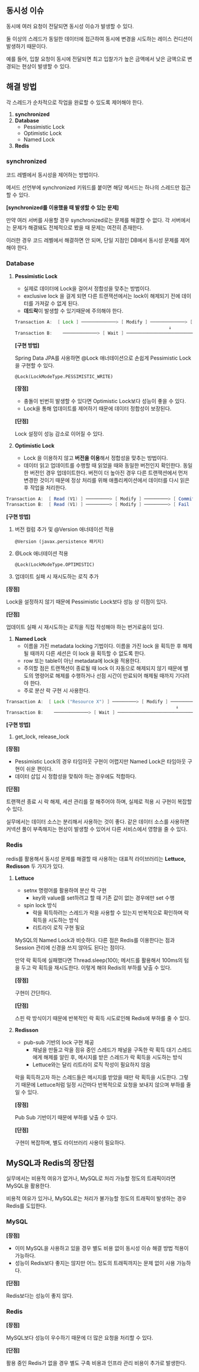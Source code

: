 ## 동시성 이슈

동시에 여러 요청이 전달되면 동시성 이슈가 발생할 수 있다.

둘 이상의 스레드가 동일한 데이터에 접근하여 동시에 변경을 시도하는 레이스 컨디션이 발생하기 때문이다.

예를 들어, 입찰 요청이 동시에 전달되면 최고 입찰가가 높은 금액에서 낮은 금액으로 변경되는 현상이 발생할 수 있다.

## 해결 방법

각 스레드가 순차적으로 작업을 완료할 수 있도록 제어해야 한다.

1. **synchronized**
2. **Database**
    - Pessimistic Lock
    - Optimistic Lock
    - Named Lock
3. **Redis**

### synchronized

코드 레벨에서 동시성을 제어하는 방법이다.

메서드 선언부에 synchronized 키워드를 붙이면 해당 메서드는 하나의 스레드만 접근할 수 있다.

**[synchronized를 이용했을 때 발생할 수 있는 문제]**

만약 여러 서버를 사용할 경우 synchronized로는 문제를 해결할 수 없다. 각 서버에서는 문제가 해결돼도 전체적으로 봤을 때 문제는 여전히 존재한다.

이러한 경우 코드 레벨에서 해결하면 안 되며, 단일 지점인 DB에서 동시성 문제를 제어해야 한다.

### Database

1. **Pessimistic Lock**
    - 실제로 데이터에 Lock을 걸어서 정합성을 맞추는 방법이다.
    - exclusive lock 을 걸게 되면 다른 트랜잭션에서는 lock이 해제되기 전에 데이터를 가져갈 수 없게 된다.
    - **데드락**이 발생할 수 있기때문에 주의해야 한다.
    
    ```java
    Transaction A:  [ Lock ] ─────────────> [ Modify ] ─────────────> [ Release ]
                                                              ↓
    Transaction B:    ─────────────> [ Wait ] ───────────────────────────────> [ Modify ]
    ```
    
    **[구현 방법]**
    
    Spring Data JPA를 사용하면 @Lock 애너테이션으로 손쉽게 Pessimistic Lock을 구현할 수 있다.
    
    `@Lock(LockModeType.PESSIMISTIC_WRITE)`
    
    **[장점]**
    
    - 충돌이 빈번히 발생할 수 있다면 Optimistic Lock보다 성능이 좋을 수 있다.
    - Lock을 통해 업데이트를 제어하기 때문에 데이터 정합성이 보장된다.
    
    **[단점]**
    
    Lock 설정이 성능 감소로 이어질 수 있다.
    
2. **Optimistic Lock**
    - Lock 을 이용하지 않고 **버전을 이용**해서 정합성을 맞추는 방법이다.
    - 데이터 읽고 업데이트를 수행할 때 읽었을 때와 동일한 버전인지 확인한다. 동일한 버전인 경우 업데이트한다. 버전이 더 높아진 경우 다른 트랜잭션에서 먼저 변경한 것이기 때문에 정상 처리를 위해 애플리케이션에서 데이터를 다시 읽은 후 작업을 처리한다.

```java
Transaction A:  [ Read (V1) ] ─────────> [ Modify ] ─────────> [ Commit (V2) ]
Transaction B:  [ Read (V1) ] ─────────> [ Modify ] ─────────> [ Fail (V1 ≠ V2) ]
```

**[구현 방법]**

1. 버전 컬럼 추가 및 @Version 애너테이션 적용
    
    `@Version (javax.persistence 패키지)`
    
2. @Lock 애너테이션 적용
    
    `@Lock(LockModeType.OPTIMISTIC)`
    
3. 업데이트 실패 시 재시도하는 로직 추가
    
    

**[장점]**

Lock을 설정하지 않기 때문에 Pessimistic Lock보다 성능 상 이점이 있다.

**[단점]**

업데이트 실패 시 재시도하는 로직을 직접 작성해야 하는 번거로움이 있다.

1. **Named Lock**
    - 이름을 가진 metadata locking 기법이다. 이름을 가진 lock 을 획득한 후 해제될 때까지 다른 세션은 이 lock 을 획득할 수 없도록 한다.
    - row 또는 table이 아닌 metadata에 lock을 적용한다.
    - 주의할 점은 트랜잭션이 종료될 때 lock 이 자동으로 해제되지 않기 때문에 별도의 명령어로 해제를 수행하거나 선점 시간이 만료되어 해제될 때까지 기다려야 한다.
    - 주로 분산 락 구현 시 사용한다.

```java
Transaction A:  [ Lock ("Resource X") ] ─────────> [ Modify ] ─────────> [ Release ]
                                                                ↓
Transaction B:    ─────────────> [ Wait ] ───────────────────────────────> [ Lock ] ─────────> [ Modify ]
```

**[구현 방법]**

1. get_lock, release_lock

**[장점]**

- Pessimistic Lock의 경우 타임아웃 구현이 어렵지만 Named Lock은 타임아웃 구현이 쉬운 편이다.
- 데이터 삽입 시 정합성을 맞춰야 하는 경우에도 적합하다.

**[단점]**

트랜잭션 종료 시 락 해제, 세션 관리를 잘 해주어야 하며, 실제로 적용 시 구현이 복잡할 수 있다.

실무에서는 데이터 소스는 분리해서 사용하는 것이 좋다. 같은 데이터 소스를 사용하면 커넥션 풀이 부족해지는 현상이 발생할 수 있어서 다른 서비스에서 영향을 줄 수 있다.

### Redis

redis를 활용해서 동시성 문제를 해결할 때 사용하는 대표적 라이브러리는 **Lettuce, Redisson** 두 가지가 있다.

1. **Lettuce**
    - setnx 명령어를 활용하여 분산 락 구현
        - key와 value를 set하려고 할 때 기존 값이 없는 경우에만 set 수행
    - spin lock 방식
        - 락을 획득하려는 스레드가 락을 사용할 수 있는지 반복적으로 확인하며 락 획득을 시도하는 방식
        - 리트라이 로직 구현 필요
    
    MySQL의 Named Lock과 비슷하다. 다른 점은 Redis를 이용한다는 점과 Session 관리에 신경을 쓰지 않아도 된다는 점이다.
    
    만약 락 획득에 실패했다면 Thread.sleep(100); 메서드를 활용해서 100ms의 텀을 두고 락 획득을 재시도한다. 이렇게 해야 Redis의 부하를 낮출 수 있다.
    
    **[장점]**
    
    구현이 간단하다.
    
    **[단점]**
    
    스핀 락 방식이기 때문에 반복적인 락 획득 시도로인해 Redis에 부하를 줄 수 있다.
    
2. **Redisson**
    - pub-sub 기반의 lock 구현 제공
        - 채널을 만들고 락을 점유 중인 스레드가 채널을 구독한 락 획득 대기 스레드에게 해제를 알린 후, 메시지를 받은 스레드가 락 획득을 시도하는 방식
        - Lettuce와는 달리 리트라이 로직 작성이 필요하지 않음
    
    락을 획득하고자 하는 스레드들은 메시지를 받았을 때만 락 획득을 시도한다. 그렇기 때문에 Lettuce처럼 일정 시간마다 반복적으로 요청을 보내지 않으며 부하를 줄일 수 있다.
    
    **[장점]**
    
    Pub Sub 기반이기 때문에 부하를 낮출 수 있다.
    
    **[단점]**
    
    구현이 복잡하며, 별도 라이브러리 사용이 필요하다.
    

## MySQL과 Redis의 장단점

실무에서는 비용적 여유가 없거나, MySQL로 처리 가능할 정도의 트래픽이라면 MySQL을 활용한다.

비용적 여유가 있거나, MySQL로는 처리가 불가능할 정도의 트래픽이 발생하는 경우 Redis를 도입한다.

### MySQL

**[장점]**

- 이미 MySQL을 사용하고 있을 경우 별도 비용 없이 동시성 이슈 해결 방법 적용이 가능하다.
- 성능이 Redis보다 좋지는 않지만 어느 정도의 트래픽까지는 문제 없이 사용 가능하다.

**[단점]**

Redis보다는 성능이 좋지 않다.

### Redis

**[장점]**

MySQL보다 성능이 우수하기 때문에 더 많은 요청을 처리할 수 있다.

**[단점]**

활용 중인 Redis가 없을 경우 별도 구축 비용과 인프라 관리 비용이 추가로 발생한다.
